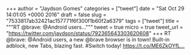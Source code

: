 
+++
author = "Jaydson Gomes"
categories = ["tweet"]
date = "Sat Oct 29 14:01:05 +0000 2016"
draft = false
slug = "7533817ab32421ac157771f6f300f1b60f2a6379"
tags = ["tweet"]
title = """RT @brave: @Android users..."""
tweet = true
micro = true
tweet_url = "https://twitter.com/jaydson/status/792365643303620608"
+++
RT @brave: @Android users, a new @brave browser is in town! Built-in adblock, new Tabs, blazing fast. #Switch today! https://t.co/ME6ZkOYfL…
